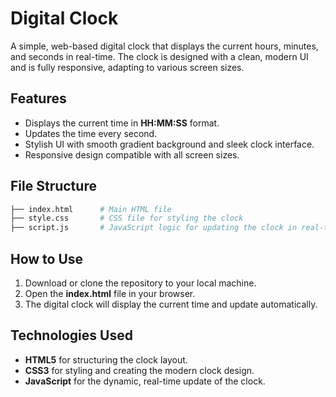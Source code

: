 # Digital Clock

A simple, web-based digital clock that displays the current hours, minutes, and seconds in real-time. The clock is designed with a clean, modern UI and is fully responsive, adapting to various screen sizes.

## Features

- Displays the current time in **HH:MM:SS** format.
- Updates the time every second.
- Stylish UI with smooth gradient background and sleek clock interface.
- Responsive design compatible with all screen sizes.
  
## File Structure

```bash
├── index.html      # Main HTML file
├── style.css       # CSS file for styling the clock
├── script.js       # JavaScript logic for updating the clock in real-time
```

## How to Use

1. Download or clone the repository to your local machine.
2. Open the **index.html** file in your browser.
3. The digital clock will display the current time and update automatically.

## Technologies Used

- **HTML5** for structuring the clock layout.
- **CSS3** for styling and creating the modern clock design.
- **JavaScript** for the dynamic, real-time update of the clock.
